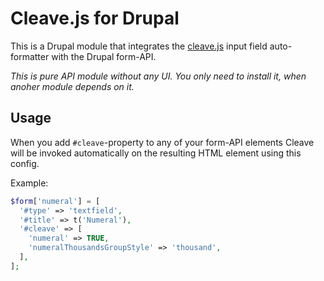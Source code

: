 # Cleave.js for Drupal

This is a Drupal module that integrates the [cleave.js](https://nosir.github.io/cleave.js/) input field auto-formatter with the Drupal form-API.

*This is pure API module without any UI. You only need to install it, when anoher module depends on it.*


## Usage

When you add `#cleave`-property to any of your form-API elements Cleave will be invoked automatically on the resulting HTML element using this config.

Example:

```php
$form['numeral'] = [
  '#type' => 'textfield',
  '#title' => t('Numeral'),
  '#cleave' => [
    'numeral' => TRUE,
    'numeralThousandsGroupStyle' => 'thousand',
  ],
];
```
